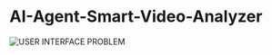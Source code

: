 # AI-Agent-Smart-Video-Analyzer


![USER INTERFACE PROBLEM](https://github.com/user-attachments/assets/60dd1cfe-98c6-4804-8051-561f13aaff97)
